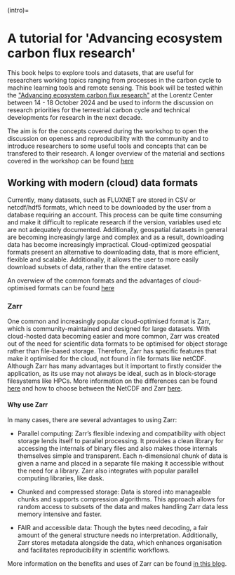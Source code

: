 (intro)=
# A tutorial for 'Advancing ecosystem carbon flux research'

This book helps to explore tools and datasets, that are useful for researchers working topics ranging from processes in the carbon cycle to machine learning tools and remote sensing. This book will be tested within the ["Advancing ecosystem carbon flux research"](https://www.lorentzcenter.nl/advancing-ecosystem-carbon-flux-research.html) at the Lorentz Center between 14 - 18 October 2024 and be used to inform the discussion on research priorities for the terrestrial carbon cycle and technical developments for research in the next decade. 

The aim is for the concepts covered during the workshop to open the discussion on openess and reproducibility with the community and to introduce researchers to some useful tools and concepts that can be transfered to their research. A longer overview of the material and sections covered in the workshop can be found [here](https://excited-co2.github.io/workshop_tutorial/main/sections/overview.html)

## Working with modern (cloud) data formats
Currently, many datasets, such as FLUXNET are stored in CSV or netcdf/hdf5 formats, which need to be downloaded by the user from a database requiring an account. This process can be quite time consuming and make it difficult to replicate research if the version, variables used etc are not adequately documented. Additionally, geospatial datasets in general are becoming increasingly large and complex and as a result, downloading data has become increasingly impractical. Cloud-optimized geospatial formats present an alternative to downloading data, that is more efficient, flexible and scalable. Additionally, it allows the user to more easily download subsets of data, rather than the entire dataset.

An overwiew of the common formats and the advantages of cloud-optimised formats can be found [here](https://guide.cloudnativegeo.org/)

### Zarr
One common and increasingly popular cloud-optimised format is Zarr, which is community-maintained and designed for large datasets. With cloud-hosted data becoming easier and more common, Zarr was created out of the need for scientific data formats to be optimised for object storage rather than file-based storage. Therefore, Zarr has specific features that make it optimised for the cloud, not found in file formats like netCDF. Although Zarr has many advantages but it important to firstly consider the application, as its use may not always be ideal, such as in block-storage filesystems like HPCs. More information on the differences can be found [here](https://www.unidata.ucar.edu/blogs/news/entry/netcdf-vs-zarr-an-incomplete) and how to choose between the NetCDF and Zarr [here](https://help.marine.copernicus.eu/en/articles/8176692-how-to-choose-between-netcdf-and-zarr-format-using-the-toolbox).

#### Why use Zarr

In many cases, there are several advantages to using Zarr:

- Parallel computing: Zarr’s flexible indexing and compatibility with object storage lends itself to parallel processing. It provides a clean library for accessing the internals of binary files and also makes those internals themselves simple and transparent. Each n-dimensional chunk of data is given a name and placed in a separate file making it accessible without the need for a library. Zarr also integrates with popular parallel computing libraries, like dask. 

- Chunked and compressed storage: Data is stored into manageable chunks and supports compression algorithms. This approach allows for random access to subsets of the data and makes handling Zarr data less memory intensive and faster.  

- FAIR and accessible data: Though the bytes need decoding, a fair amount of the general structure needs no interpretation. Additionally, Zarr stores metadata alongside the data, which enhances organisation and facilitates reproducibility in scientific workflows.

 More information on the benefits and uses of Zarr can be found [in this blog](https://medium.com/open-source-science-initiative/why-i-zarr-ee64eb7ffbf8).
